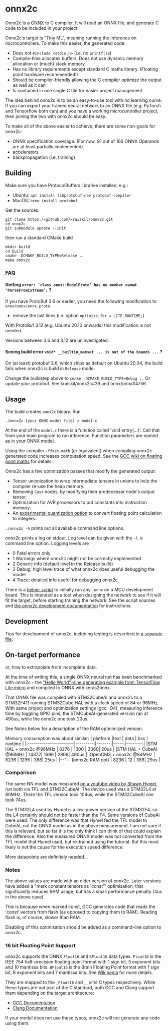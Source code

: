 onnx2c
======

Onnx2c is a [ONNX](https://onnx.ai) to C compiler. It will read an ONNX file,
and generate C code to be included in your project.

Onnx2c's target is "Tiny ML", meaning running the inference on microcontrollers. To make this
easier, the generated code:

- Does not `#include <stdio.h>` (i.e. no `printf()`s)
- Compile-time allocates buffers. Does not use dynamic memory allocation or (much) stack memory
- Has no library requirements except standard C maths library. (Floating point hardware recommended!)
- Should be compiler-friendly allowing the C compiler optimize the output as well as it can
- Is contained in one single C file for easier project management

The idea behind onnx2c is to be an easy-to-use tool with no learning curve. If you can export your trained
neural network to an ONNX file (e.g. PyTorch and Tensorflow both can) and you have a working microcontroller
project, then joining the two with onnx2c should be easy.

To make all of the above easier to achieve, there are some non-goals for onnx2c:

 - ONNX specification coverage. (For now, 91 out of 166 ONNX Operands are at least partially implemented).
 - accelerators
 - backpropagation (i.e. training)


Building
--------

Make sure you have ProtocolBuffers libraries installed, e.g.: 

 - Ubuntu: `apt install libprotobuf-dev protobuf-compiler`
 - MacOS: `brew install protobuf`

Get the sources:

```
git clone https://github.com/kraiskil/onnx2c.git
cd onnx2c
git submodule update --init
```

then run a standard CMake build

```
mkdir build
cd build
cmake -DCMAKE_BUILD_TYPE=Release ..
make onnx2c
```

### FAQ

#### Getting `error: ‘class onnx::ModelProto’ has no member named ‘ParseFromIstream’;` ?

If you have ProtoBuf 3.6 or earlier, you need the following modification to `onnx/onnx/onnx.proto`

- remove the last lines (i.e. option `optimize_for = LITE_RUNTIME;`)

With ProtoBuf 3.12 (e.g. Ubuntu 20.10 onwards) this modification is not needed.

Versions between 3.6 and 3.12 are uninvestigated.

#### Seeing build error  `void* __builtin_memset ... is out of the bounds ...` ?

On (at least) protobuf 3.6, which ships as default on Ubuntu 20.04, the build fails when onnx2c is build in `Release` mode.

Change the buildstep above to `cmake -DCMAKE_BUILD_TYPE=Debug ..`
Or update your protobuf.
See kraiskil/onnx2c#39 and onnx/onnx#4756.

Usage
-----

The build creates `onnx2c` binary. 
Run 

`./onnx2c [your ONNX model file] > model.c`

At the end of the `model.c` there is a function called 'void entry(...)'.
Call that from your main program to run inference. Function parameters are named as in your ONNX model.

Using the compiler `-ffast-math` (or equivalent) when compiling onnx2c-generated code increases computation speed.
See the [GCC wiki on floating point maths](https://gcc.gnu.org/wiki/FloatingPointMath) for details.

Onnx2c has a few optimization passes that modify the generated output:
 - Tensor unionization to wrap intermediate tensors in unions to help the compiler re-use the heap memory.
 - Removing `Cast` nodes, by modifying their predecessor node's output tensor.
 - Optimization for AVR processors to put constants into instruction memory.
 - An [experimental quantization option](quantization.md) to convert floating point calculation to integers.

`./onnx2c -h` prints out all available command line options.

onnx2c prints a log on stdout. Log level can be given with the `-l N` command line option.
Logging levels are
 - 0 Fatal errors only
 - 1 Warnings where onnx2c might not be correctly implemented
 - 2 Generic info (default level in the Release build)
 - 3 Debug: high level trace of what onnx2c does useful debugging the model
 - 4 Trace: detailed info useful for debugging onnx2c

There is a [helper script](scripts/) to initially run any `.onnx` on a MCU development board. This is intended
as a tool when designing the network to see if it will fit the target, before starting training the network.
See the script sources and [the onnx2c development documentation](development.md) for instructions.


Development
-----------

Tips for development of onnx2c, including testing is described in [a separate file](development.md).


On-target performance
---------------------

or, how to extrapolate from incomplete data.

At the time of writing this, a single ONNX neural net has been benchmarked with
onnx2c - the ["Hello World"-sine generating example from TensorFlow Lite micro](https://github.com/tensorflow/tensorflow/blob/master/tensorflow/lite/micro/examples/hello_world/train/train_hello_world_model.ipynb) and compiled to ONNX with keras2onnx.

That ONNX file was compiled with  STM32CubeAI and onnx2c to a STM32F411
running STM32Cube HAL with a clock speed of 84 or 96MHz. With same project and
optimization settings (gcc -O4), measuring inference time by toggling GPIO pins,
the STMCubeAI-generated version ran at 490us, while the onnx2c one took 20us.

See Notes below for a description of the RAM optmimized version.

Memory consumption was about similar:
| platform               |text      |  data  |  bss | runtime |
|:-----------------------|---------:|-------:|-----:|--------:|
|STM HAL + onnx2c @96MHz |     8276 |   1300 |  3060| 20us    |
|STM HAL + CubeAI @96MHz |     14372|   1696 |  2808| 490us   |
|OpenCM3 + onnx2c @84MHz |     8236 |   1296 |   388| 25us    |
|--"-- (onnx2c RAM opt)  |     8236 |     12 |   388| 29us    |


### Comparison 

The same NN model was measured
[on a youtube video by Shawn Hymel](https://www.youtube.com/watch?v=crJcDqIUbP4),
run both via TFL and STM32CubeAI. The device used was a STM32L4 at 80MHz.
There the TFL version took 104us, while the STM32CubeAI one took 74us.

The STM32L4 used by Hymel is a low-power version of the STM32F4, so the L4 
certainly should not be faster than the F4. Same versions of CubeAI were used.
The only difference was that Hymel fed the TFL model to CubeAI, not the ONNX model
as in the above measurement. I am not sure if this is relevant, but so far
it is the only think I can think of that could explain the difference.
Also the measured ONNX model was not converted from the TFL model that Hymel used,
but re-trained using the tutorial. But this most likely is not the cause for the
execution speed difference.

More datapoints are definitely needed...

### Notes

The above values are made with an older version of onnx2c. Later versions
have added a "mark constant tensors as 'const'" optimisation, that significantly
reduces RAM usage, but has a small performance penalty (4us in the above case).

This is because when marked const, GCC generates code that reads the 'const' vectors
from flash (as opposed to copying them to RAM). Reading flash is, of course,
slower than RAM.

Disabling of this optimisation should be added as a command-line option to onnx2c.

### 16 bit Floating Point Support

onnx2c supports the ONNX `Float16` and `BFloat16` data types. `Float16` is the
IEEE 754 half-precision floating point format with 1 sign bit, 5 exponent bits and
10 mantissa bits. `BFloat16` is the Brain Floating Point format with 1 sign bit,
8 exponent bits and 7 mantissa bits.
See [Wikipedia](https://en.wikipedia.org/wiki/Bfloat16_floating-point_format) for
more details.

They are mapped to the `_Float16` and `__bf16` C types respectively. While these
types are not part of the C standard, both GCC and Clang support them depending on
the target architecture:

- [GCC Documentation](https://gcc.gnu.org/onlinedocs/gcc/Half-Precision.html)
- [Clang Documentation](https://clang.llvm.org/docs/LanguageExtensions.html#half-precision-floating-point)

If your model does not use these types, onnx2c will not generate any code using them.
